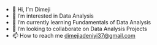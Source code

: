 - 👋 Hi, I’m Dimeji
- 👀 I’m interested in Data Analysis
- 🌱 I’m currently learning Fundamentals of Data Analysis
- 💞️ I’m looking to collaborate on Data Analysis Projects
- 📫 How to reach me dimejiadeniyi37@gmail.com

<!---
dimejiadeniyi/dimejiadeniyi is a ✨ special ✨ repository because its `README.md` (this file) appears on your GitHub profile.
You can click the Preview link to take a look at your changes.
--->
